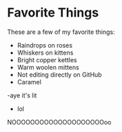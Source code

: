 # Favorite Things

These are a few of my favorite things:

- Raindrops on roses
- Whiskers on kittens
- Bright copper kettles
- Warm woolen mittens
- Not editing directly on GitHub
- Caramel

-aye it's lit

- lol

NOOOOOOOOOOOOOOOOOOOOoo

